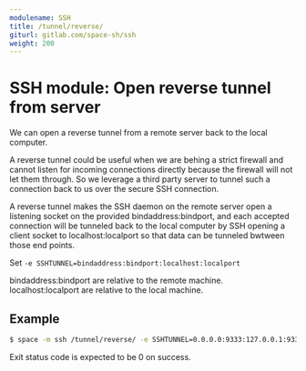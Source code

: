 ```yaml
---
modulename: SSH
title: /tunnel/reverse/
giturl: gitlab.com/space-sh/ssh
weight: 200
---
```

# SSH module: Open reverse tunnel from server

We can open a reverse tunnel from a remote server back to the local computer.

A reverse tunnel could be useful when we are behing a strict firewall and cannot
listen for incoming connections directly because the firewall will not let them through.
So we leverage a third party server to tunnel such a connection back to us over the secure
SSH connection.

A reverse tunnel makes the SSH daemon on the remote server
open a listening socket on the provided bindaddress:bindport,
and each accepted connection will be tunneled back to the local
computer by SSH opening a client socket to localhost:localport
so that data can be tunneled bwtween those end points.

Set `-e SSHTUNNEL=bindaddress:bindport:localhost:localport`  

bindaddress:bindport are relative to the remote machine.  
localhost:localport are relative to the local machine.


## Example

```sh
$ space -m ssh /tunnel/reverse/ -e SSHTUNNEL=0.0.0.0:9333:127.0.0.1:9333 -e SSHHOST=address
```

Exit status code is expected to be 0 on success.
